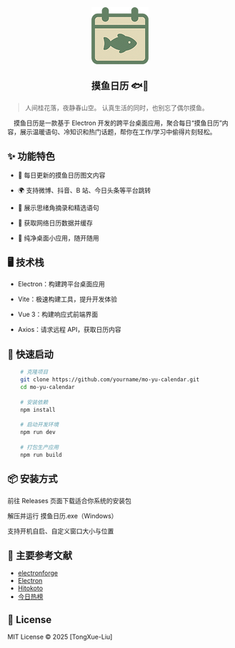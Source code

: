 <p align="center">
  <img src="https://github.com/TongXue-Liu/MoYuRiLi/raw/main/icon/icon_128.png" alt="摸鱼日历" width="128" />
</p>

<h2 align="center">摸鱼日历 🐟📅</h2>



> 人间桂花落，夜静春山空。
> 认真生活的同时，也别忘了偶尔摸鱼。

&emsp;摸鱼日历是一款基于 Electron 开发的跨平台桌面应用，聚合每日“摸鱼日历”内容，展示温暖语句、冷知识和热门话题，帮你在工作/学习中偷得片刻轻松。

## ✨ 功能特色

- 📅 每日更新的摸鱼日历图文内容

- 🌍 支持微博、抖音、B 站、今日头条等平台跳转

- 📘 展示思绪角摘录和精选语句

- 🧠 获取网络日历数据并缓存

- 🌙 纯净桌面小应用，随开随用

## 🖥️ 技术栈

- Electron：构建跨平台桌面应用

- Vite：极速构建工具，提升开发体验

- Vue 3：构建响应式前端界面

- Axios：请求远程 API，获取日历内容

## 🚀 快速启动

```bash
    # 克隆项目
    git clone https://github.com/yourname/mo-yu-calendar.git
    cd mo-yu-calendar

    # 安装依赖
    npm install

    # 启动开发环境
    npm run dev

    # 打包生产应用
    npm run build
```

## 📦 安装方式

前往 Releases 页面下载适合你系统的安装包

解压并运行 摸鱼日历.exe（Windows）

支持开机自启、自定义窗口大小与位置

## 📖 主要参考文献

- [electronforge]('https://www.electronforge.io/')
- [Electron]('https://www.electronjs.org/zh/docs/latest/api/menu-item#menuitemsubmenu')
- [Hitokoto]('https://developer.hitokoto.cn/sentence/')
- [今日热榜]('https://github.com/imsyy/DailyHotApi')

## 📄 License

MIT License © 2025 [TongXue-Liu]
